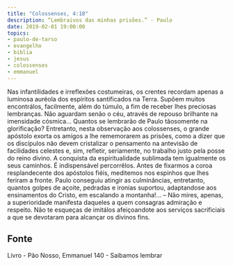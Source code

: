 ```yaml
---
title: "Colossenses, 4:18"
description: “Lembrai­vos das minhas prisões.” - Paulo 
date: 2019-02-01 19:00:00
topics: 
- paulo-de-tarso
- evangelho
- biblia
- jesus
- colossenses
- emmanuel
---
```


Nas infantilidades e irreflexões costumeiras, os crentes recordam apenas a
luminosa auréola dos espíritos santificados na Terra.
Supõem muitos encontrá­los, facilmente, além do túmulo, a fim de receber­
lhes preciosas lembranças.
Não aguardam senão o céu, através de repouso brilhante na imensidade
cósmica...
Quantos se lembrarão de Paulo tão­somente na glorificação?
Entretanto, nesta observação aos colossenses, o grande apóstolo exorta os
amigos a lhe rememorarem as prisões, como a dizer que os discípulos não devem
cristalizar o pensamento na antevisão de facilidades celestes e, sim, refletir,
seriamente, no trabalho justo pela posse do reino divino.
A conquista da espiritualidade sublimada tem igualmente os seus caminhos.
É indispensável percorrê­los.
Antes de fixarmos a coroa resplandecente dos apóstolos fiéis, meditemos
nos espinhos que lhes feriram a fronte.
Paulo conseguiu atingir as culminâncias, entretanto, quantos golpes de
açoite, pedradas e ironias suportou, adaptando­se aos ensinamentos do Cristo, em
escalando a montanha!...
– Não mires, apenas, a superioridade manifesta daqueles a quem consagras
admiração e respeito. Não te esqueças de imitá­los afeiçoando­te aos serviços
sacrificiais a que se devotaram para alcançar os divinos fins.





## Fonte
Livro - Pão Nosso, Emmanuel
140 - Saibamos lembrar
